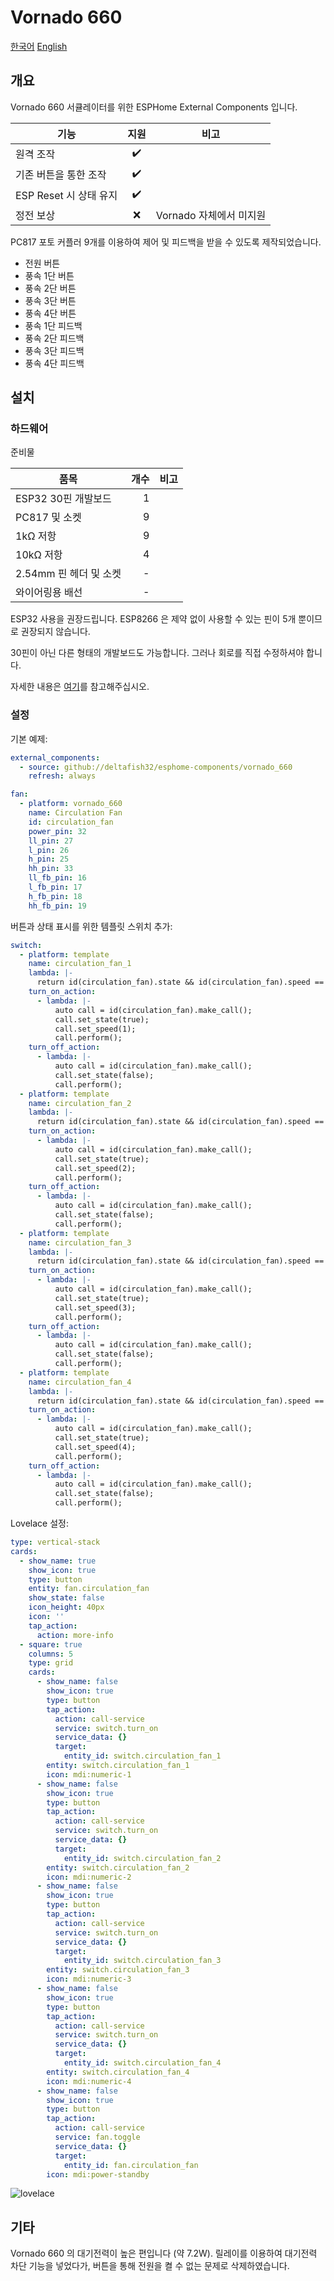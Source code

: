 # Vornado 660

[한국어](README.md)
[English](README_en_US.md)

## 개요
Vornado 660 서큘레이터를 위한 ESPHome External Components 입니다.

| 기능 | 지원 | 비고 |
| - | :-: | - |
| 원격 조작 | ✔️ | |
| 기존 버튼을 통한 조작 | ✔️ | |
| ESP Reset 시 상태 유지 | ✔️ | |
| 정전 보상 | ❌ | Vornado 자체에서 미지원 |

PC817 포토 커플러 9개를 이용하여 제어 및 피드백을 받을 수 있도록 제작되었습니다.

- 전원 버튼
- 풍속 1단 버튼
- 풍속 2단 버튼
- 풍속 3단 버튼
- 풍속 4단 버튼
- 풍속 1단 피드백
- 풍속 2단 피드백
- 풍속 3단 피드백
- 풍속 4단 피드백


## 설치
### 하드웨어
준비물

| 품목 | 개수 | 비고 |
| - | -: | - |
| ESP32 30핀 개발보드 | 1 | |
| PC817 및 소켓 | 9 | |
| 1kΩ 저항 | 9 | |
| 10kΩ 저항 | 4 | |
| 2.54mm 핀 헤더 및 소켓 | - | |
| 와이어링용 배선 | - | |

ESP32 사용을 권장드립니다. ESP8266 은 제약 없이 사용할 수 있는 핀이 5개 뿐이므로 권장되지 않습니다.

30핀이 아닌 다른 형태의 개발보드도 가능합니다. 그러나 회로를 직접 수정하셔야 합니다.

자세한 내용은 [여기](pcb/pcb.md)를 참고해주십시오.


### 설정
기본 예제:

```yaml
external_components:
  - source: github://deltafish32/esphome-components/vornado_660
    refresh: always

fan:
  - platform: vornado_660
    name: Circulation Fan
    id: circulation_fan
    power_pin: 32
    ll_pin: 27
    l_pin: 26
    h_pin: 25
    hh_pin: 33
    ll_fb_pin: 16
    l_fb_pin: 17
    h_fb_pin: 18
    hh_fb_pin: 19
```

버튼과 상태 표시를 위한 템플릿 스위치 추가:

```yaml
switch:
  - platform: template
    name: circulation_fan_1
    lambda: |-
      return id(circulation_fan).state && id(circulation_fan).speed == 1;
    turn_on_action:
      - lambda: |-
          auto call = id(circulation_fan).make_call();
          call.set_state(true);
          call.set_speed(1);
          call.perform();
    turn_off_action:
      - lambda: |-
          auto call = id(circulation_fan).make_call();
          call.set_state(false);
          call.perform();
  - platform: template
    name: circulation_fan_2
    lambda: |-
      return id(circulation_fan).state && id(circulation_fan).speed == 2;
    turn_on_action:
      - lambda: |-
          auto call = id(circulation_fan).make_call();
          call.set_state(true);
          call.set_speed(2);
          call.perform();
    turn_off_action:
      - lambda: |-
          auto call = id(circulation_fan).make_call();
          call.set_state(false);
          call.perform();
  - platform: template
    name: circulation_fan_3
    lambda: |-
      return id(circulation_fan).state && id(circulation_fan).speed == 3;
    turn_on_action:
      - lambda: |-
          auto call = id(circulation_fan).make_call();
          call.set_state(true);
          call.set_speed(3);
          call.perform();
    turn_off_action:
      - lambda: |-
          auto call = id(circulation_fan).make_call();
          call.set_state(false);
          call.perform();
  - platform: template
    name: circulation_fan_4
    lambda: |-
      return id(circulation_fan).state && id(circulation_fan).speed == 4;
    turn_on_action:
      - lambda: |-
          auto call = id(circulation_fan).make_call();
          call.set_state(true);
          call.set_speed(4);
          call.perform();
    turn_off_action:
      - lambda: |-
          auto call = id(circulation_fan).make_call();
          call.set_state(false);
          call.perform();
```

Lovelace 설정:

```yaml
type: vertical-stack
cards:
  - show_name: true
    show_icon: true
    type: button
    entity: fan.circulation_fan
    show_state: false
    icon_height: 40px
    icon: ''
    tap_action:
      action: more-info
  - square: true
    columns: 5
    type: grid
    cards:
      - show_name: false
        show_icon: true
        type: button
        tap_action:
          action: call-service
          service: switch.turn_on
          service_data: {}
          target:
            entity_id: switch.circulation_fan_1
        entity: switch.circulation_fan_1
        icon: mdi:numeric-1
      - show_name: false
        show_icon: true
        type: button
        tap_action:
          action: call-service
          service: switch.turn_on
          service_data: {}
          target:
            entity_id: switch.circulation_fan_2
        entity: switch.circulation_fan_2
        icon: mdi:numeric-2
      - show_name: false
        show_icon: true
        type: button
        tap_action:
          action: call-service
          service: switch.turn_on
          service_data: {}
          target:
            entity_id: switch.circulation_fan_3
        entity: switch.circulation_fan_3
        icon: mdi:numeric-3
      - show_name: false
        show_icon: true
        type: button
        tap_action:
          action: call-service
          service: switch.turn_on
          service_data: {}
          target:
            entity_id: switch.circulation_fan_4
        entity: switch.circulation_fan_4
        icon: mdi:numeric-4
      - show_name: false
        show_icon: true
        type: button
        tap_action:
          action: call-service
          service: fan.toggle
          service_data: {}
          target:
            entity_id: fan.circulation_fan
        icon: mdi:power-standby
```

![lovelace](./lovelace.png)


## 기타
Vornado 660 의 대기전력이 높은 편입니다 (약 7.2W). 릴레이를 이용하여 대기전력 차단 기능을 넣었다가, 버튼을 통해 전원을 켤 수 없는 문제로 삭제하였습니다. 
